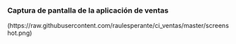 <h3>Captura de pantalla de la aplicación de ventas</h1>
(https://raw.githubusercontent.com/raulesperante/ci_ventas/master/screenshot.png)
